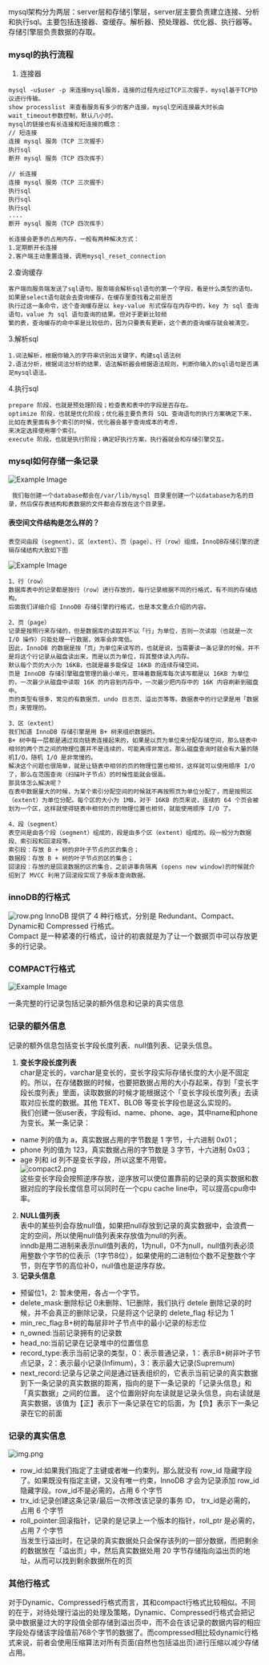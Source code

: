 mysql架构分为两层：server层和存储引擎层，server层主要负责建立连接、分析和执行sql。主要包括连接器、查缓存。解析器、预处理器、优化器、执行器等。存储引擎层负责数据的存取。
### mysql的执行流程
1. 连接器
```
mysql -u$user -p 来连接mysql服务，连接的过程先经过TCP三次握手，mysql基于TCP协议进行传输。
show processlist 来查看服务有多少的客户连接，mysql空闲连接最大时长由wait_timeout参数控制，默认八小时。
mysql的链接也有长连接和短连接的概念：
// 短连接
连接 mysql 服务（TCP 三次握手）
执行sql
断开 mysql 服务（TCP 四次挥手）

// 长连接
连接 mysql 服务（TCP 三次握手）
执行sql
执行sql
执行sql
....
断开 mysql 服务（TCP 四次挥手）

长连接会更多的占用内存，一般有两种解决方式：
1.定期断开长连接
2.客户端主动重置连接，调用mysql_reset_connection
```
2.查询缓存
```
客户端向服务端发送了sql语句，服务端会解析sql语句的第一个字段，看是什么类型的语句。如果是select语句就会去查询缓存，在缓存里查找看之前是否
执行过这一条命令，这个查询缓存是以 key-value 形式保存在内存中的，key 为 sql 查询语句，value 为 sql 语句查询的结果。但对于更新比较频
繁的表，查询缓存的命中率是比较低的，因为只要表有更新，这个表的查询缓存就会被清空。
```
3.解析sql
```
1.词法解析，根据你输入的字符串识别出关键字，构建sql语法树
2.语法分析，根据词法分析的结果，语法解析器会根据语法规则，判断你输入的sql语句是否满足mysql语法。
```
4.执行sql
```
prepare 阶段，也就是预处理阶段；检查表和表中的字段是否存在。
optimize 阶段，也就是优化阶段；优化器主要负责将 SQL 查询语句的执行方案确定下来，比如在表里面有多个索引的时候，优化器会基于查询成本的考虑，
来决定选择使用哪个索引。
execute 阶段，也就是执行阶段；确定好执行方案，执行器就会和存储引擎交互。

```
### mysql如何存储一条记录
![Example Image](./image/mysql1.jpg)
```
 我们每创建一个database都会在/var/lib/mysql 目录里创建一个以database为名的目录，然后保存表结构和表数据的文件都会存放在这个目录里。
```
#### 表空间文件结构是怎么样的？
```
表空间由段（segment）、区（extent）、页（page）、行（row）组成，InnoDB存储引擎的逻辑存储结构大致如下图
```
![Example Image](./image/mysql2.jpg)
```
1、行（row）
数据库表中的记录都是按行（row）进行存放的，每行记录根据不同的行格式，有不同的存储结构。
后面我们详细介绍 InnoDB 存储引擎的行格式，也是本文重点介绍的内容。

2、页（page）
记录是按照行来存储的，但是数据库的读取并不以「行」为单位，否则一次读取（也就是一次 I/O 操作）只能处理一行数据，效率会非常低。
因此，InnoDB 的数据是按「页」为单位来读写的，也就是说，当需要读一条记录的时候，并不是将这个行记录从磁盘读出来，而是以页为单位，将其整体读入内存。
默认每个页的大小为 16KB，也就是最多能保证 16KB 的连续存储空间。
页是 InnoDB 存储引擎磁盘管理的最小单元，意味着数据库每次读写都是以 16KB 为单位的，一次最少从磁盘中读取 16K 的内容到内存中，一次最少把内存中的 16K 内容刷新到磁盘中。
页的类型有很多，常见的有数据页、undo 日志页、溢出页等等。数据表中的行记录是用「数据页」来管理的。

3、区（extent）
我们知道 InnoDB 存储引擎是用 B+ 树来组织数据的。
B+ 树中每一层都是通过双向链表连接起来的，如果是以页为单位来分配存储空间，那么链表中相邻的两个页之间的物理位置并不是连续的，可能离得非常远，那么磁盘查询时就会有大量的随机I/O，随机 I/O 是非常慢的。
解决这个问题也很简单，就是让链表中相邻的页的物理位置也相邻，这样就可以使用顺序 I/O 了，那么在范围查询（扫描叶子节点）的时候性能就会很高。
那具体怎么解决呢？
在表中数据量大的时候，为某个索引分配空间的时候就不再按照页为单位分配了，而是按照区（extent）为单位分配。每个区的大小为 1MB，对于 16KB 的页来说，连续的 64 个页会被划为一个区，这样就使得链表中相邻的页的物理位置也相邻，就能使用顺序 I/O 了。

4、段（segment）
表空间是由各个段（segment）组成的，段是由多个区（extent）组成的。段一般分为数据段、索引段和回滚段等。
索引段：存放 B + 树的非叶子节点的区的集合；
数据段：存放 B + 树的叶子节点的区的集合；
回滚段：存放的是回滚数据的区的集合，之前讲事务隔离 (opens new window)的时候就介绍到了 MVCC 利用了回滚段实现了多版本查询数据。
```
### innoDB的行格式
![row.png](image%2Frow.png)
InnoDB 提供了 4 种行格式，分别是 Redundant、Compact、Dynamic和 Compressed 行格式。  
Compact 是一种紧凑的行格式，设计的初衷就是为了让一个数据页中可以存放更多的行记录。  
### COMPACT行格式 
![Example Image](./image/compact.png)

一条完整的行记录包括记录的额外信息和记录的真实信息  
### 记录的额外信息
记录的额外信息包括变长字段长度列表、null值列表、记录头信息。  
1. **变长字段长度列表**  
char是定长的，varchar是变长的，变长字段实际存储长度的大小是不固定的。所以，在存储数据的时候，也要把数据占用的大小存起来，存到「变长字段长度列表」里面，读取数据的时候才能根据这个「变长字段长度列表」去读取对应长度的数据。其他 TEXT、BLOB 等变长字段也是这么实现的。  
我们创建一张user表，字段有id、name、phone、age，其中name和phone为变长。某一条记录：  
 - name 列的值为 a，真实数据占用的字节数是 1 字节，十六进制 0x01；
 - phone 列的值为 123，真实数据占用的字节数是 3 字节，十六进制 0x03；
 - age 列和 id 列不是变长字段，所以这里不用管。  
![compact2.png](image%2Fcompact2.png)  
这些变长字段会按照逆序存放，逆序放可以使位置靠前的记录的真实数据和数据对应的字段长度信息可以同时在一个cpu cache line中，可以提高cpu命中率。
2. **NULL值列表**    
表中的某些列会存放null值，如果把null存放到记录的真实数据中，会浪费一定的空间，所以使用null值列表来存放值为null的列表。  
inndb是用二进制来表示null值列表的，1为null，0不为null，null值列表必须用整数个字节的位表示（1字节8位），如果使用的二进制位个数不足整数个字节，则在字节的高位补0，null值也是逆序存放。  
3. **记录头信息**
 - 预留位1，2: 暂未使用，各占一个字节。
 - delete_mask:删除标记 0未删除、1已删除，我们执行 detele 删除记录的时候，并不会真正的删除记录，只是将这个记录的 delete_flag 标记为 1
 - min_rec_flag:B+树的每层非叶子节点中的最小记录的标志位
 - n_owned:当前记录拥有的记录数
 - head_no:当前记录在记录堆中的位置信息
 - record_type:表示当前记录的类型，0：表示普通记录，1：表示B+树非叶子节点记录，2：表示最小记录(Infimum)，3：表示最大记录(Supremum)
 - next_record:记录与记录之间是通过链表组织的，它表示当前记录的真实数据到下一条记录的真实数据的距离，指向的是下一条记录的「记录头信息」和「真实数据」之间的位置。 这个位置刚好向左读就是记录头信息，向右读就是真实数据，该值为【正】表示下一条记录在它的后面，为【负】表示下一条记录在它的前面  

### 记录的真实信息  
![img.png](img.png)
 - row_id:如果我们指定了主键或者唯一约束列，那么就没有 row_id 隐藏字段了。如果既没有指定主键，又没有唯一约束，InnoDB 才会为记录添加 row_id 隐藏字段。row_id不是必需的，占用 6 个字节
 - trx_id:记录创建这条记录/最后一次修改该记录的事务 ID， trx_id是必需的，占用 6 个字节
 - roll_pointer:回滚指针，记录的是记录上一个版本的指针，roll_ptr 是必需的，占用 7 个字节    
 当发生行溢出时，在记录的真实数据处只会保存该列的一部分数据，而把剩余的数据放在「溢出页」中，然后真实数据处用 20 字节存储指向溢出页的地址，从而可以找到剩余数据所在的页

### 其他行格式
对于Dynamic、Compressed行格式而言，其和compact行格式比较相似。不同的在于，对待处理行溢出的处理及策略，Dynamic、Compressed行格式会把记录中数据量过大的字段值全部存储到溢出页中，而不会在该记录的数据内容的相应字段处存储该字段值前768个字节的数据了。而compressed相比较dynamic行格式来说，前者会使用压缩算法对所有页面(自然也包括溢出页)进行压缩以减少存储占用。

